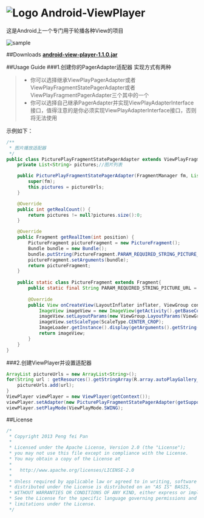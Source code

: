 # ![Logo](https://github.com/xiaopansky/Android-ViewPlayer/raw/master/res/drawable-mdpi/ic_launcher.png) Android-ViewPlayer

这是Android上一个专门用于轮播各种View的项目

![sample](https://github.com/xiaopansky/Android-ViewPlayer/raw/master/docs/sample.png)

##Downloads
**[android-view-player-1.1.0.jar](https://github.com/xiaopansky/Android-ViewPlayer/raw/master/releases/android-view-player-1.1.0.jar)**

##Usage Guide
###1.创建你的PagerAdapter适配器
实现方式有两种
>* 你可以选择继承ViewPlayPagerAdapter或者ViewPlayFragmentStatePagerAdapter或者ViewPlayFragmentPagerAdapter三个其中的一个
>* 你可以选择自己继承PagerAdapter并实现ViewPlayAdapterInterface接口，值得注意的是你必须实现ViewPlayAdapterInterface接口，否则将无法使用

示例如下：
```java
/**
 * 图片播放适配器
 */
public class PicturePlayFragmentStatePagerAdapter extends ViewPlayFragmentStatePagerAdapter {
	private List<String> pictures;//图片列表

	public PicturePlayFragmentStatePagerAdapter(FragmentManager fm, List<String> pictureUrls) {
		super(fm);
		this.pictures = pictureUrls;
	}

	@Override
	public int getRealCount() {
		return pictures != null?pictures.size():0;
	}

	@Override
	public Fragment getRealItem(int position) {
		PictureFragment pictureFragment = new PictureFragment();
		Bundle bundle = new Bundle();
		bundle.putString(PictureFragment.PARAM_REQUIRED_STRING_PICTURE_URL, pictures.get(position));
		pictureFragment.setArguments(bundle);
		return pictureFragment;
	}
	
	public static class PictureFragment extends Fragment{
		public static final String PARAM_REQUIRED_STRING_PICTURE_URL = "PARAM_REQUIRED_STRING_PICTURE_URL";
		
		@Override
		public View onCreateView(LayoutInflater inflater, ViewGroup container, Bundle savedInstanceState) {
			ImageView imageView = new ImageView(getActivity().getBaseContext());
			imageView.setLayoutParams(new ViewGroup.LayoutParams(ViewGroup.LayoutParams.MATCH_PARENT, ViewGroup.LayoutParams.MATCH_PARENT));
			imageView.setScaleType(ScaleType.CENTER_CROP);
			ImageLoader.getInstance().display(getArguments().getString(PARAM_REQUIRED_STRING_PICTURE_URL), imageView);
			return imageView;
		}
	}
}
```

###2.创建ViewPlayer并设置适配器
```java
ArrayList pictureUrls = new ArrayList<String>();
for(String url : getResources().getStringArray(R.array.autoPlayGallery_urls2)){
	pictureUrls.add(url);
}
ViewPlayer viewPlayer = new ViewPlayer(getContext());
viewPlayer.setAdapter(new PicturePlayFragmentStatePagerAdapter(getSupportFragmentManager(), pictureUrls));
viewPlayer.setPlayMode(ViewPlayMode.SWING);
```

##License
```java
/*
 * Copyright 2013 Peng fei Pan
 * 
 * Licensed under the Apache License, Version 2.0 (the "License");
 * you may not use this file except in compliance with the License.
 * You may obtain a copy of the License at
 * 
 *   http://www.apache.org/licenses/LICENSE-2.0
 * 
 * Unless required by applicable law or agreed to in writing, software
 * distributed under the License is distributed on an "AS IS" BASIS,
 * WITHOUT WARRANTIES OR CONDITIONS OF ANY KIND, either express or implied.
 * See the License for the specific language governing permissions and
 * limitations under the License.
 */
```